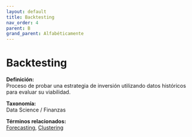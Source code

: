 ```yaml
---
layout: default
title: Backtesting
nav_order: 4
parent: B
grand_parent: Alfabéticamente
---
```


# Backtesting

**Definición:**  
Proceso de probar una estrategia de inversión utilizando datos históricos para evaluar su viabilidad.

**Taxonomía:**  
Data Science / Finanzas

**Términos relacionados:**  
[Forecasting](https://maleniski.github.io/diccionario-angl-tec-mx/docs/alfabeticamente/F/forecasting.html), [Clustering](https://maleniski.github.io/diccionario-angl-tec-mx/docs/alfabeticamente/C/clustering.html)

